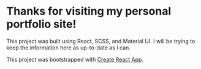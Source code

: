 # Thanks for visiting my personal portfolio site!

This project was built using React, SCSS, and Material UI.
I will be trying to keep the information here as up-to-date as I can.

This project was bootstrapped with [Create React App](https://github.com/facebook/create-react-app).
